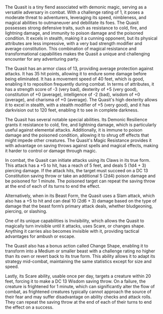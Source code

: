 The Quasit is a tiny fiend associated with demonic magic, serving as a versatile adversary in combat. With a challenge rating of 1, it poses a moderate threat to adventurers, leveraging its speed, nimbleness, and magical abilities to outmaneuver and debilitate its foes. The Quasit possesses strong defensive traits, such as resistance to cold, fire, and lightning damage, and immunity to poison damage and the poisoned condition. It excels in stealth, making it a cunning opponent, but its physical attributes are less impressive, with a very bad strength modifier and average constitution. This combination of magical resistance and transformational capabilities makes the Quasit a unique and challenging encounter for any adventuring party.

The Quasit has an armor class of 13, providing average protection against attacks. It has 35 hit points, allowing it to endure some damage before being eliminated. It has a movement speed of 40 feet, which is good, enabling it to reposition frequently during combat. In terms of attributes, it has a strength score of -3 (very bad), dexterity of +5 (very good), constitution of +0 (average), intelligence of -2 (bad), wisdom of +0 (average), and charisma of +0 (average). The Quasit's high dexterity allows it to excel in stealth, with a stealth modifier of +5 (very good), and it has darkvision out to 120 feet, enabling it to see in complete darkness.

The Quasit has several notable special abilities. Its Demonic Resilience grants it resistance to cold, fire, and lightning damage, which is particularly useful against elemental attacks. Additionally, it is immune to poison damage and the poisoned condition, allowing it to shrug off effects that might impede other creatures. The Quasit's Magic Resistance provides it with advantage on saving throws against spells and magical effects, making it harder to control or damage through magic.

In combat, the Quasit can initiate attacks using its Claws in its true form. This attack has a +5 to hit, has a reach of 5 feet, and deals 5 (1d4 + 3) piercing damage. If the attack hits, the target must succeed on a DC 13 Constitution saving throw or take an additional 5 (2d4) poison damage and be poisoned for 1 minute. The poisoned target can repeat the saving throw at the end of each of its turns to end the effect. 

Alternatively, when in its Beast Form, the Quasit uses a Slam attack, which also has a +5 to hit and can deal 10 (2d6 + 3) damage based on the type of damage that the beast form’s primary attack deals, whether bludgeoning, piercing, or slashing. 

One of its unique capabilities is Invisibility, which allows the Quasit to magically turn invisible until it attacks, uses Scare, or changes shape. Anything it carries also becomes invisible with it, providing tactical advantages for ambush or escape.

The Quasit also has a bonus action called Change Shape, enabling it to transform into a Medium or smaller beast with a challenge rating no higher than its own or revert back to its true form. This ability allows it to adapt its strategy mid-combat, maintaining the same statistics except for size and speed.

Lastly, its Scare ability, usable once per day, targets a creature within 20 feet, forcing it to make a DC 13 Wisdom saving throw. On a failure, the creature is frightened for 1 minute, which can significantly alter the flow of combat, as frightened creatures typically cannot approach the source of their fear and may suffer disadvantage on ability checks and attack rolls. They can repeat the saving throw at the end of each of their turns to end the effect on a success.